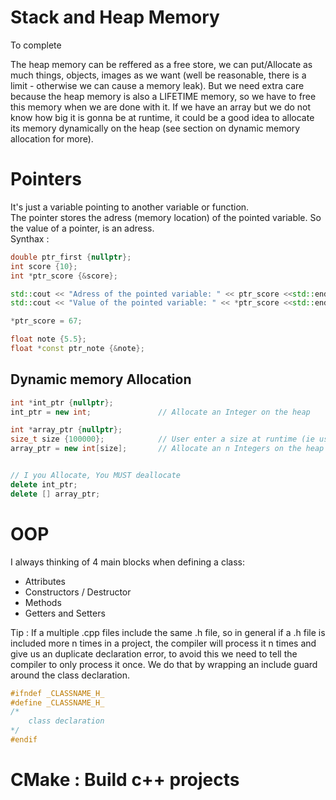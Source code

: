 # Stack and Heap Memory
To complete  
  

The heap memory can be reffered as a free store, we can put/Allocate as much things, objects, images as we want (well be reasonable, there is a limit - otherwise we can cause a memory leak). But we need extra care because the heap memory is also a LIFETIME memory, so we have to free this memory when we are done with it. If we have an array but we do not know how big it is gonna be at runtime, it could be a good idea to allocate its memory dynamically on the heap (see section on dynamic memory allocation for more).

# Pointers
It's just a variable pointing to another variable or function.  
The pointer stores the adress (memory location) of the pointed variable. So the value of a pointer, is an adress.  
Synthax :  
```cpp
double ptr_first {nullptr};                                                // a pointer that point nowhere. best practice is to do so while waiting a var to point on
int score {10};
int *ptr_score {&score};                                                   // point to the adress of score

std::cout << "Adress of the pointed variable: " << ptr_score <<std::endl;
std::cout << "Value of the pointed variable: " << *ptr_score <<std::endl;  // 10 - This is called dereferencing the pointer

*ptr_score = 67;                                                           // this change the value of score via the pointer

float note {5.5};
float *const ptr_note {&note};                                             // note can be changed, but the pointer not (cannot point to another variable)

```
## Dynamic memory Allocation
```cpp
int *int_ptr {nullptr};
int_ptr = new int;               // Allocate an Integer on the heap

int *array_ptr {nullptr};
size_t size {100000};            // User enter a size at runtime (ie using cin)
array_ptr = new int[size];       // Allocate an n Integers on the heap


// I you Allocate, You MUST deallocate
delete int_ptr;
delete [] array_ptr;
```
# OOP
I always thinking of 4 main blocks when defining a class:  
- Attributes
- Constructors / Destructor
- Methods
- Getters and Setters
  
Tip : If a multiple .cpp files include the same .h file, so in general if a .h file is included more n times in a project, the compiler will process it n times and give us an duplicate declaration error, to avoid this we need to tell the compiler to only process it once. We do that by wrapping an include guard around the class declaration.  
```cpp
#ifndef _CLASSNAME_H_
#define _CLASSNAME_H_
/*
    class declaration
*/
#endif
```

# CMake : Build c++ projects